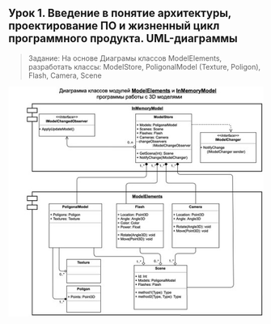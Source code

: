 ## Урок 1. Введение в понятие архитектуры, проектирование ПО и жизненный цикл программного продукта. UML-диаграммы

> Задание: На основе Диаграмы классов ModelElements, разработать классы:  ModelStore, PoligonalModel (Texture, Poligon), Flash, Camera, Scene

![scr-1.jpg](./images/scr-1.jpg)